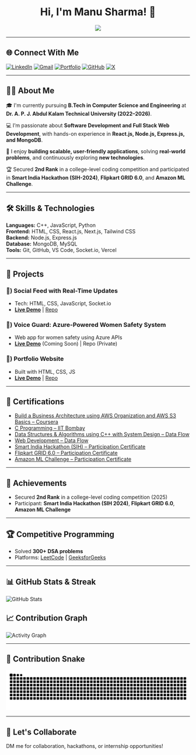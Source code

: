 <!-- Typing effect banner -->
<h1 align="center">
  Hi, I'm Manu Sharma! 👋
</h1>
<p align="center">
  <img src="https://readme-typing-svg.demolab.com?font=Fira+Code&weight=500&size=24&pause=1000&color=36BCF7&center=true&vCenter=true&width=500&lines=Aspiring+Full+Stack+Developer;C%2B%2B+%26+Web+Developer;DSA+Enthusiast;Always+Learning+New+Technologies">
</p>

---

## 🌐 **Connect With Me**

[![LinkedIn](https://img.shields.io/badge/LinkedIn-0077B5?style=for-the-badge&logo=linkedin&logoColor=white)](https://www.linkedin.com/in/manu-sharma8218/)
[![Gmail](https://img.shields.io/badge/Gmail-D14836?style=for-the-badge&logo=gmail&logoColor=white)](mailto:manusharma8164@gmail.com)
[![Portfolio](https://img.shields.io/badge/Portfolio-000000?style=for-the-badge&logo=react&logoColor=white)](https://my-portfolio1-flame-phi.vercel.app)
[![GitHub](https://img.shields.io/badge/GitHub-100000?style=for-the-badge&logo=github&logoColor=white)](https://github.com/ManuSharma82)
[![X](https://img.shields.io/badge/Twitter(X)-000000?style=for-the-badge&logo=x&logoColor=white)](https://x.com/ManuSharma1229)

---

## 👨‍💻 About Me

🎓 I'm currently pursuing **B.Tech in Computer Science and Engineering** at **Dr. A. P. J. Abdul Kalam Technical University (2022–2026)**.

💻 I’m passionate about **Software Development and Full Stack Web Development**, with hands-on experience in **React.js, Node.js, Express.js, and MongoDB**.

🚀 I enjoy **building scalable, user-friendly applications**, solving **real-world problems**, and continuously exploring **new technologies**.

🏆 Secured **2nd Rank** in a college-level coding competition and participated in **Smart India Hackathon (SIH-2024)**, **Flipkart GRID 6.0**, and **Amazon ML Challenge**.

---

## 🛠 **Skills & Technologies**

**Languages:** C++, JavaScript, Python  
**Frontend:** HTML, CSS, React.js, Next.js, Tailwind CSS  
**Backend:** Node.js, Express.js  
**Database:** MongoDB, MySQL  
**Tools:** Git, GitHub, VS Code, Socket.io, Vercel  

---

## 📂 **Projects**

### 🚀) **Social Feed with Real-Time Updates**
- Tech: HTML, CSS, JavaScript, Socket.io  
- **[Live Demo](https://infinite-scroll-social-feed-with-re-eta.vercel.app)** | [Repo](https://github.com/ManuSharma82/infinite-scroll-social-feed)

### 🚀) **Voice Guard: Azure-Powered Women Safety System**
- Web app for women safety using Azure APIs  
- **[Live Demo](https://my-portfolio1-flame-phi.vercel.app)** (Coming Soon) | Repo (Private)

### 🚀) **Portfolio Website**
- Built with HTML, CSS, JS  
- **[Live Demo](https://my-portfolio1-flame-phi.vercel.app)** | [Repo](https://github.com/ManuSharma82)

---

## 📜 Certifications  

- [Build a Business Architecture using AWS Organization and AWS S3 Basics – Coursera](https://drive.google.com/file/d/1a0FF7BknbNlaNUxbQ01XsomLoHmoeejC/view?usp=drive_link)  
- [C Programming – IIT Bombay](https://drive.google.com/file/d/1QSBN5wbPwUohjCZV_sSdFCL8wyo47i8A/view)  
- [Data Structures & Algorithms using C++ with System Design – Data Flow](https://drive.google.com/file/d/1AkGfwKOLUW3PXvxAI6rKU12tyZ3YaxRZ/view?usp=sharing)  
- [Web Development – Data Flow](https://drive.google.com/file/d/1vEiSD6mkOEAAV4hxwAJ1NovSeVPSP7Sl/view?usp=drive_link)  
- [Smart India Hackathon (SIH) – Participation Certificate](https://drive.google.com/file/d/1rRUiaodLluc0z-icqHAwe5O2wfFJls7A/view?usp=sharing)  
- [Flipkart GRID 6.0 – Participation Certificate](https://drive.google.com/file/d/1A_jmB5B1X4Fnc2nlkj7NVDF-JWLgCMVd/view?usp=drive_link)  
- [Amazon ML Challenge – Participation Certificate](https://drive.google.com/file/d/1WzZHy7ovb0aFfH41x-QXqXHJ28nycQ0e/view?usp=drive_link)

---

## 🏅 Achievements  
- Secured **2nd Rank** in a college-level coding competition (2025)  
- Participant: **Smart India Hackathon (SIH 2024)**, **Flipkart GRID 6.0**, **Amazon ML Challenge**  

---

## 🏆 **Competitive Programming**
- Solved **300+ DSA problems**  
- Platforms: [LeetCode](https://leetcode.com/u/manu-sharma/) | [GeeksforGeeks](https://www.geeksforgeeks.org/user/manusharrobi/)

---

## 📊 GitHub Stats & Streak
![GitHub Stats](https://github-readme-stats.vercel.app/api?username=ManuSharma82&show_icons=true&theme=radical)

## 📈 Contribution Graph
![Activity Graph](https://github-readme-activity-graph.vercel.app/graph?username=ManuSharma82&theme=react-dark)

---

## 🐍 **Contribution Snake**
![snake gif](https://github.com/ManuSharma82/ManuSharma82/blob/output/github-contribution-grid-snake.svg)

---


## 🤝 **Let's Collaborate**
DM me for collaboration, hackathons, or internship opportunities!

